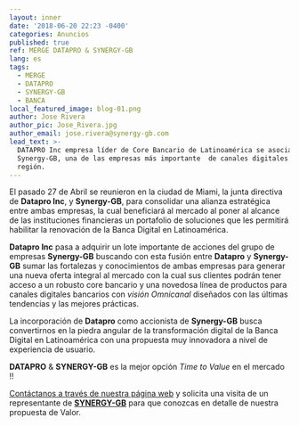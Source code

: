 ```yaml
---
layout: inner
date: '2018-06-20 22:23 -0400'
categories: Anuncios
published: true
ref: MERGE DATAPRO & SYNERGY-GB
lang: es
tags:
  - MERGE
  - DATAPRO
  - SYNERGY-GB
  - BANCA
local_featured_image: blog-01.png
author: Jose Rivera
author_pic: Jose_Rivera.jpg
author_email: jose.rivera@synergy-gb.com
lead_text: >-
  DATAPRO Inc empresa líder de Core Bancario de Latinoamérica se asocia con
  Synergy-GB, una de las empresas más importante  de canales digitales de la
  región.
---
```



El pasado 27 de Abril se reunieron en la ciudad de Miami, la junta directiva de **Datapro Inc**, y **Synergy-GB**, para consolidar una alianza estratégica entre ambas empresas, la cual beneficiará al mercado al poner al alcance de las instituciones financieras un portafolio de soluciones que les permitirá habilitar la renovación de la Banca Digital en Latinoamérica.

**Datapro Inc** pasa a adquirir un lote importante de acciones del grupo de empresas **Synergy-GB** buscando con esta fusión entre **Datapro** y **Synergy-GB** sumar las fortalezas y conocimientos de ambas empresas para generar una nueva oferta integral al mercado con la cual sus clientes podrán tener acceso a un robusto core bancario y una novedosa línea de productos para canales digitales bancarios con _visión Omnicanal_ diseñados con las últimas tendencias y las mejores prácticas.

La incorporación de **Datapro** como accionista de  **Synergy-GB** busca convertirnos en la piedra angular de la transformación digital de la Banca Digital en Latinoamérica con una propuesta muy innovadora  a nivel de experiencia de usuario.


**DATAPRO** & **SYNERGY-GB** es la mejor opción _Time to Value_ en el mercado !!

[Contáctanos a través de nuestra página web](http://synergy-gb.com/newsgb/index.php#contactanosindex) y solicita una visita de un representante de [**SYNERGY-GB**](http://synergy-gb.com/newsgb/index.php#contactanosindex) para que conozcas en detalle de nuestra propuesta de Valor.
